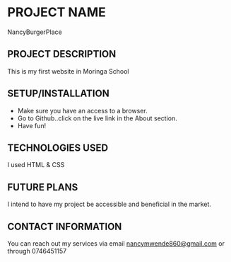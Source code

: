# PROJECT NAME
NancyBurgerPlace

## PROJECT DESCRIPTION
This is my first website in Moringa School

## SETUP/INSTALLATION
* Make sure you have an access to a browser.
* Go to Github..click on the live link in the About section.
* Have fun!
 
## TECHNOLOGIES USED
I used HTML & CSS

## FUTURE PLANS
I intend to have my project be accessible and beneficial in the market.

## CONTACT INFORMATION
You can reach out my services via email nancymwende860@gmail.com
or through 0746451157

